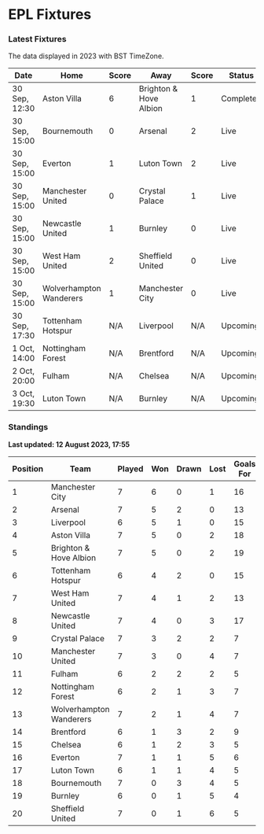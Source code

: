 # EPL Fixtures

### Latest Fixtures

The data displayed in 2023 with BST TimeZone.

<!-- START_TABLE -->
| Date | Home | Score | Away | Score | Status |
|-------------|--------|--------------|--------|--------------|--------|
| 30 Sep, 12:30 | Aston Villa | 6 | Brighton & Hove Albion | 1 | Completed |
| 30 Sep, 15:00 | Bournemouth | 0 | Arsenal | 2 | Live |
| 30 Sep, 15:00 | Everton | 1 | Luton Town | 2 | Live |
| 30 Sep, 15:00 | Manchester United | 0 | Crystal Palace | 1 | Live |
| 30 Sep, 15:00 | Newcastle United | 1 | Burnley | 0 | Live |
| 30 Sep, 15:00 | West Ham United | 2 | Sheffield United | 0 | Live |
| 30 Sep, 15:00 | Wolverhampton Wanderers | 1 | Manchester City | 0 | Live |
| 30 Sep, 17:30 | Tottenham Hotspur | N/A | Liverpool | N/A | Upcoming |
| 1 Oct, 14:00 | Nottingham Forest | N/A | Brentford | N/A | Upcoming |
| 2 Oct, 20:00 | Fulham | N/A | Chelsea | N/A | Upcoming |
| 3 Oct, 19:30 | Luton Town | N/A | Burnley | N/A | Upcoming |
<!-- END_TABLE -->

### Standings

**Last updated: 12 August 2023, 17:55**

<!-- START_STANDINGS -->
| Position | Team | Played | Won | Drawn | Lost | Goals For | Goals Against | Goal Difference | Points |
|----------|------|--------|-----|-------|------|-----------|---------------|-----------------|--------|
| 1 | Manchester City | 7 | 6 | 0 | 1 | 16 | 4 | 12 | 18 |
| 2 | Arsenal | 7 | 5 | 2 | 0 | 13 | 6 | 7 | 17 |
| 3 | Liverpool | 6 | 5 | 1 | 0 | 15 | 5 | 10 | 16 |
| 4 | Aston Villa | 7 | 5 | 0 | 2 | 18 | 11 | 7 | 15 |
| 5 | Brighton & Hove Albion | 7 | 5 | 0 | 2 | 19 | 14 | 5 | 15 |
| 6 | Tottenham Hotspur | 6 | 4 | 2 | 0 | 15 | 7 | 8 | 14 |
| 7 | West Ham United | 7 | 4 | 1 | 2 | 13 | 10 | 3 | 13 |
| 8 | Newcastle United | 7 | 4 | 0 | 3 | 17 | 7 | 10 | 12 |
| 9 | Crystal Palace | 7 | 3 | 2 | 2 | 7 | 7 | 0 | 11 |
| 10 | Manchester United | 7 | 3 | 0 | 4 | 7 | 11 | -4 | 9 |
| 11 | Fulham | 6 | 2 | 2 | 2 | 5 | 10 | -5 | 8 |
| 12 | Nottingham Forest | 6 | 2 | 1 | 3 | 7 | 9 | -2 | 7 |
| 13 | Wolverhampton Wanderers | 7 | 2 | 1 | 4 | 7 | 12 | -5 | 7 |
| 14 | Brentford | 6 | 1 | 3 | 2 | 9 | 9 | 0 | 6 |
| 15 | Chelsea | 6 | 1 | 2 | 3 | 5 | 6 | -1 | 5 |
| 16 | Everton | 7 | 1 | 1 | 5 | 6 | 12 | -6 | 4 |
| 17 | Luton Town | 6 | 1 | 1 | 4 | 5 | 12 | -7 | 4 |
| 18 | Bournemouth | 7 | 0 | 3 | 4 | 5 | 13 | -8 | 3 |
| 19 | Burnley | 6 | 0 | 1 | 5 | 4 | 14 | -10 | 1 |
| 20 | Sheffield United | 7 | 0 | 1 | 6 | 5 | 19 | -14 | 1 |
<!-- END_STANDINGS -->
